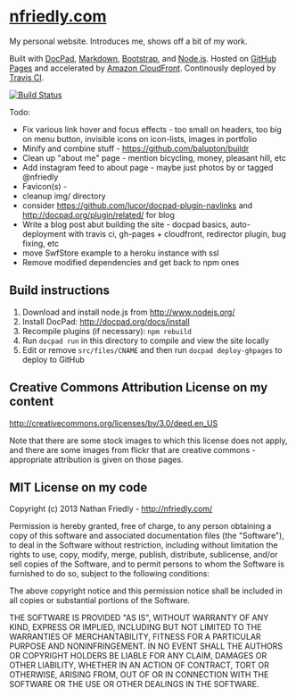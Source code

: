 [nfriedly.com]
============

My personal website. Introduces me, shows off a bit of my work. 

Built with [DocPad], [Markdown], [Bootstrap], and [Node.js]. Hosted on [GitHub Pages] and accelerated by [Amazon CloudFront]. Continously deployed by [Travis CI].

[![Build Status](https://travis-ci.org/nfriedly/nfriedly.com.png)](https://travis-ci.org/nfriedly/nfriedly.com)

Todo:
* Fix various link hover and focus effects - too small on headers, too big on menu button, invisible icons on icon-lists, images in portfolio
* Minify and combine stuff - https://github.com/balupton/buildr
* Clean up "about me" page - mention bicycling, money, pleasant hill, etc
* Add instagram feed to about page - maybe just photos by or tagged @nfriedly
* Favicon(s) - <link rel="shortcut icon" href="/favicon.ico" />
* cleanup img/ directory
* consider https://github.com/lucor/docpad-plugin-navlinks and http://docpad.org/plugin/related/ for blog
* Write a blog post abut building the site - docpad basics, auto-deployment with travis ci, gh-pages + cloudfront, redirector plugin, bug fixing, etc
* move SwfStore example to a heroku instance with ssl
* Remove modified dependencies and get back to npm ones


Build instructions
------------------ 

1. Download and install node.js from http://www.nodejs.org/
2. Install DocPad: http://docpad.org/docs/install
3. Recompile plugins (if necessary): `npm rebuild`
4. Run `docpad run` in this directory to compile and view the site locally
5. Edit or remove `src/files/CNAME` and then run `docpad deploy-ghpages` to deploy to GitHub


Creative Commons Attribution License on my content
--------------------------------------------------

http://creativecommons.org/licenses/by/3.0/deed.en_US

Note that there are some stock images to which this license does not apply, and there are some images from flickr that are creative commons - appropriate attribution is given on those pages.



MIT License on my code
----------------------

Copyright (c) 2013 Nathan Friedly - http://nfriedly.com/

Permission is hereby granted, free of charge, to any person obtaining a copy of this software and associated documentation files (the "Software"), to deal in the Software without restriction, including without limitation the rights to use, copy, modify, merge, publish, distribute, sublicense, and/or sell copies of the Software, and to permit persons to whom the Software is furnished to do so, subject to the following conditions:

The above copyright notice and this permission notice shall be included in all copies or substantial portions of the Software.

THE SOFTWARE IS PROVIDED "AS IS", WITHOUT WARRANTY OF ANY KIND, EXPRESS OR IMPLIED, INCLUDING BUT NOT LIMITED TO THE WARRANTIES OF MERCHANTABILITY, FITNESS FOR A PARTICULAR PURPOSE AND NONINFRINGEMENT. IN NO EVENT SHALL THE AUTHORS OR COPYRIGHT HOLDERS BE LIABLE FOR ANY CLAIM, DAMAGES OR OTHER LIABILITY, WHETHER IN AN ACTION OF CONTRACT, TORT OR OTHERWISE, ARISING FROM, OUT OF OR IN CONNECTION WITH THE SOFTWARE OR THE USE OR OTHER DEALINGS IN THE SOFTWARE.

[nfriedly.com]: http://nfriedly.com/ "Nathan Friedly, JavaScript & Node.js Expert"
[Node.js]: http://www.nodejs.org/
[DocPad]: http://docpad.org/
[Markdown]: http://daringfireball.net/projects/markdown/
[Bootstrap]: http://getbootstrap.com/
[GitHub Pages]: http://pages.github.com/
[Travis CI]: https://travis-ci.org/
[Amazon CloudFront]: https://aws.amazon.com/cloudfront/
